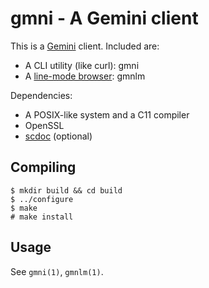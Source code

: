 # gmni - A Gemini client

This is a [Gemini](https://gemini.circumlunar.space/) client. Included are:

- A CLI utility (like curl): gmni
- A [line-mode browser](https://en.wikipedia.org/wiki/Line_Mode_Browser): gmnlm

Dependencies:

- A POSIX-like system and a C11 compiler
- OpenSSL
- [scdoc](https://sr.ht/~sircmpwn/scdoc/) (optional)

## Compiling

```
$ mkdir build && cd build
$ ../configure
$ make
# make install
```

## Usage

See `gmni(1)`, `gmnlm(1)`.
